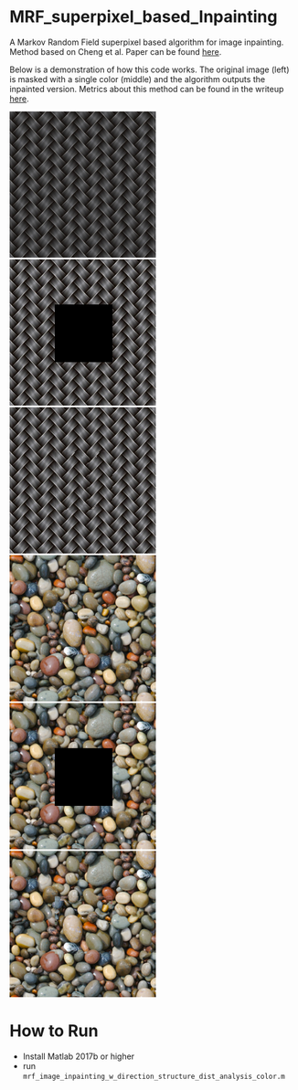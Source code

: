 # MRF_superpixel_based_Inpainting

A Markov Random Field superpixel based algorithm for image inpainting. Method based on Cheng et al. Paper can be found [here](https://www.sciencedirect.com/science/article/pii/S0165168418302883).

Below is a demonstration of how this code works. The original image (left) is masked with a single color (middle) and the algorithm outputs the inpainted version. Metrics about this method can be found in the writeup [here](https://github.com/AznStevy/MRF_superpixel_based_Inpainting/blob/master/Paper/Xu_Stephen_MRF_Inpainting_Final_Paper.pdf).

![Original](https://github.com/AznStevy/MRF_superpixel_based_Inpainting/blob/master/images/fibers.png)
![Original masked](https://github.com/AznStevy/MRF_superpixel_based_Inpainting/blob/master/output/fibers_masked.png)
![Output using Superpixels](https://github.com/AznStevy/MRF_superpixel_based_Inpainting/blob/master/output/fibers_blended_sp.png)
![Original](https://github.com/AznStevy/MRF_superpixel_based_Inpainting/blob/master/images/pebbles.png)
![Original masked](https://github.com/AznStevy/MRF_superpixel_based_Inpainting/blob/master/output/pebbles_masked.png)
![Output using Superpixels](https://github.com/AznStevy/MRF_superpixel_based_Inpainting/blob/master/output/pebbles_blended_sp.png)

# How to Run
* Install Matlab 2017b or higher
* run `mrf_image_inpainting_w_direction_structure_dist_analysis_color.m`
